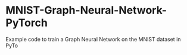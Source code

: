# MNIST-Graph-Neural-Network-PyTorch

Example code to train a Graph Neural Network on the MNIST dataset in PyTo